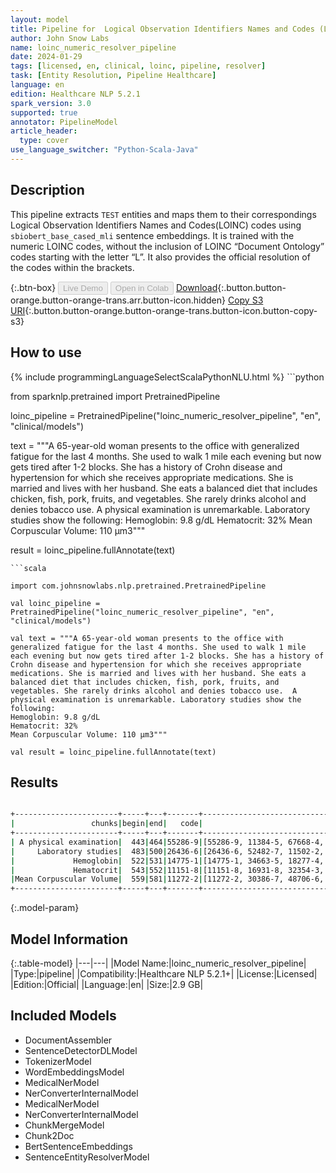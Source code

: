 ```yaml
---
layout: model
title: Pipeline for  Logical Observation Identifiers Names and Codes (LOINC)
author: John Snow Labs
name: loinc_numeric_resolver_pipeline
date: 2024-01-29
tags: [licensed, en, clinical, loinc, pipeline, resolver]
task: [Entity Resolution, Pipeline Healthcare]
language: en
edition: Healthcare NLP 5.2.1
spark_version: 3.0
supported: true
annotator: PipelineModel
article_header:
  type: cover
use_language_switcher: "Python-Scala-Java"
---
```


## Description

This pipeline extracts `TEST` entities and maps them to their correspondings Logical Observation Identifiers Names and Codes(LOINC) codes using `sbiobert_base_cased_mli` sentence embeddings. It is trained with the numeric LOINC codes, without the inclusion of LOINC “Document Ontology” codes starting with the letter “L”. It also provides the official resolution of the codes within the brackets.

{:.btn-box}
<button class="button button-orange" disabled>Live Demo</button>
<button class="button button-orange" disabled>Open in Colab</button>
[Download](https://s3.amazonaws.com/auxdata.johnsnowlabs.com/clinical/models/loinc_numeric_resolver_pipeline_en_5.2.1_3.0_1706532237393.zip){:.button.button-orange.button-orange-trans.arr.button-icon.hidden}
[Copy S3 URI](s3://auxdata.johnsnowlabs.com/clinical/models/loinc_numeric_resolver_pipeline_en_5.2.1_3.0_1706532237393.zip){:.button.button-orange.button-orange-trans.button-icon.button-copy-s3}

## How to use



<div class="tabs-box" markdown="1">
{% include programmingLanguageSelectScalaPythonNLU.html %}
```python

from sparknlp.pretrained import PretrainedPipeline

loinc_pipeline = PretrainedPipeline("loinc_numeric_resolver_pipeline", "en", "clinical/models")

text = """A 65-year-old woman presents to the office with generalized fatigue for the last 4 months. She used to walk 1 mile each evening but now gets tired after 1-2 blocks. She has a history of Crohn disease and hypertension for which she receives appropriate medications. She is married and lives with her husband. She eats a balanced diet that includes chicken, fish, pork, fruits, and vegetables. She rarely drinks alcohol and denies tobacco use.  A physical examination is unremarkable. Laboratory studies show the following:
Hemoglobin: 9.8 g/dL
Hematocrit: 32%
Mean Corpuscular Volume: 110 μm3"""

result = loinc_pipeline.fullAnnotate(text)

```
```scala

import com.johnsnowlabs.nlp.pretrained.PretrainedPipeline

val loinc_pipeline = PretrainedPipeline("loinc_numeric_resolver_pipeline", "en", "clinical/models")

val text = """A 65-year-old woman presents to the office with generalized fatigue for the last 4 months. She used to walk 1 mile each evening but now gets tired after 1-2 blocks. She has a history of Crohn disease and hypertension for which she receives appropriate medications. She is married and lives with her husband. She eats a balanced diet that includes chicken, fish, pork, fruits, and vegetables. She rarely drinks alcohol and denies tobacco use.  A physical examination is unremarkable. Laboratory studies show the following:
Hemoglobin: 9.8 g/dL
Hematocrit: 32%
Mean Corpuscular Volume: 110 μm3"""

val result = loinc_pipeline.fullAnnotate(text)

```
</div>

## Results

```bash

+-----------------------+-----+---+-------+-----------------------------------------------------------------+-----------------------------------------------------------------+-----------------------------------------------------------------+
|                 chunks|begin|end|   code|                                                        all_codes|                                                      resolutions|                                                    all_distances|
+-----------------------+-----+---+-------+-----------------------------------------------------------------+-----------------------------------------------------------------+-----------------------------------------------------------------+
| A physical examination|  443|464|55286-9|[55286-9, 11384-5, 67668-4, 100223-7, 29545-1, 79897-5, 32427-...|[Physical examination by body areas [Physical examination by b...|[0.0704, 0.0913, 0.0908, 0.0910, 0.0961, 0.1091, 0.1114, 0.111...|
|     Laboratory studies|  483|500|26436-6|[26436-6, 52482-7, 11502-2, 34075-2, 68989-3, 89756-1, 89763-7...|[Laboratory studies [Laboratory studies], Laboratory [Laborato...|[0.0000, 0.0648, 0.0748, 0.1057, 0.1051, 0.1096, 0.1128, 0.120...|
|             Hemoglobin|  522|531|14775-1|[14775-1, 34663-5, 18277-4, 10346-5, 53224-2, 40546-4, 4593-0,...|[Hemoglobin [Hemoglobin], Hemoglobin S [Hemoglobin S], Hemoglo...|[0.0000, 0.0199, 0.0234, 0.0242, 0.0304, 0.0338, 0.0373, 0.044...|
|             Hematocrit|  543|552|11151-8|[11151-8, 16931-8, 32354-3, 20570-8, 11153-4, 39227-4, 42908-4...|[Hematocrit [Hematocrit], Hematocrit/Hemoglobin [Hematocrit/He...|[0.0000, 0.0506, 0.0590, 0.0625, 0.0675, 0.0740, 0.1035, 0.101...|
|Mean Corpuscular Volume|  559|581|11272-2|[11272-2, 30386-7, 48706-6, 30899-9, 51641-9, 33878-0, 11666-5...|[Erythrocyte mean corpuscular volume [Erythrocyte mean corpusc...|[0.0857, 0.1056, 0.1270, 0.1213, 0.1289, 0.1257, 0.1352, 0.142...|
+-----------------------+-----+---+-------+-----------------------------------------------------------------+-----------------------------------------------------------------+-----------------------------------------------------------------+

```

{:.model-param}
## Model Information

{:.table-model}
|---|---|
|Model Name:|loinc_numeric_resolver_pipeline|
|Type:|pipeline|
|Compatibility:|Healthcare NLP 5.2.1+|
|License:|Licensed|
|Edition:|Official|
|Language:|en|
|Size:|2.9 GB|

## Included Models

- DocumentAssembler
- SentenceDetectorDLModel
- TokenizerModel
- WordEmbeddingsModel
- MedicalNerModel
- NerConverterInternalModel
- MedicalNerModel
- NerConverterInternalModel
- ChunkMergeModel
- Chunk2Doc
- BertSentenceEmbeddings
- SentenceEntityResolverModel